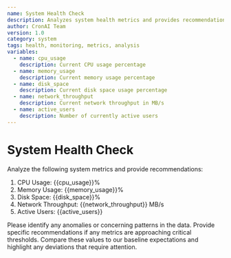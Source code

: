 ```yaml
---
name: System Health Check
description: Analyzes system health metrics and provides recommendations
author: CronAI Team
version: 1.0
category: system
tags: health, monitoring, metrics, analysis
variables:
  - name: cpu_usage
    description: Current CPU usage percentage
  - name: memory_usage
    description: Current memory usage percentage
  - name: disk_space
    description: Current disk space usage percentage
  - name: network_throughput
    description: Current network throughput in MB/s
  - name: active_users
    description: Number of currently active users
---
```


# System Health Check

Analyze the following system metrics and provide recommendations:

1. CPU Usage: {{cpu_usage}}%
2. Memory Usage: {{memory_usage}}%
3. Disk Space: {{disk_space}}%
4. Network Throughput: {{network_throughput}} MB/s
5. Active Users: {{active_users}}

Please identify any anomalies or concerning patterns in the data. Provide specific recommendations if any metrics are approaching critical thresholds. Compare these values to our baseline expectations and highlight any deviations that require attention.